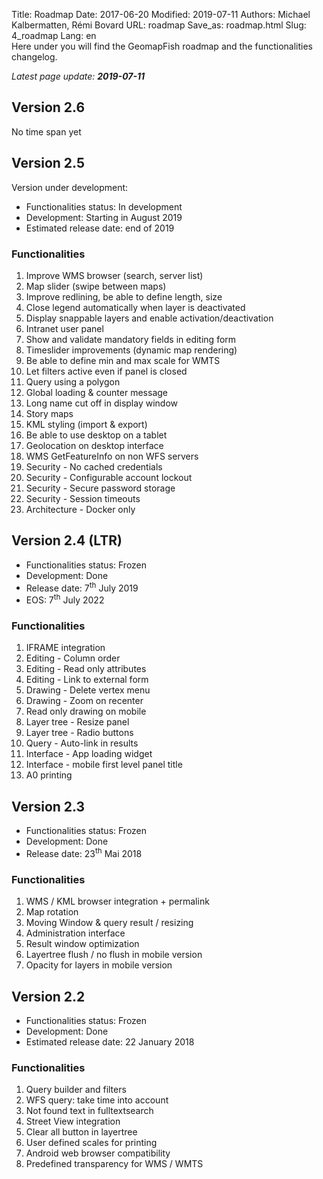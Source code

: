Title: Roadmap
Date: 2017-06-20
Modified: 2019-07-11
Authors: Michael Kalbermatten, Rémi Bovard
URL: roadmap
Save_as: roadmap.html
Slug: 4_roadmap
Lang: en
<br />
Here under you will find the GeomapFish roadmap and the functionalities changelog.

*Latest page update: **2019-07-11***

## Version 2.6

No time span yet

## Version 2.5

Version under development:

* Functionalities status: In development
* Development: Starting in August 2019
* Estimated release date: end of 2019

### Functionalities

1. Improve WMS browser (search, server list)
2. Map slider (swipe between maps)
3. Improve redlining, be able to define length, size
4. Close legend automatically when layer is deactivated
5. Display snappable layers and enable activation/deactivation
6. Intranet user panel
7. Show and validate mandatory fields in editing form
8. Timeslider improvements (dynamic map rendering)
9. Be able to define min and max scale for WMTS
10. Let filters active even if panel is closed
11. Query using a polygon
12. Global loading & counter message
13. Long name cut off in display window
14. Story maps
15. KML styling (import & export)
16. Be able to use desktop on a tablet
17. Geolocation on desktop interface
18. WMS GetFeatureInfo on non WFS servers
19. Security - No cached credentials
20. Security - Configurable account lockout
21. Security - Secure password storage
22. Security - Session timeouts
23. Architecture - Docker only

## Version 2.4 (LTR)

* Functionalities status: Frozen
* Development: Done
* Release date: 7<sup>th</sup> July 2019
* EOS: 7<sup>th</sup> July 2022

### Functionalities

1. IFRAME integration
2. Editing - Column order
3. Editing - Read only attributes
4. Editing - Link to external form
5. Drawing - Delete vertex menu
6. Drawing - Zoom on recenter
7. Read only drawing on mobile
8. Layer tree - Resize panel
9. Layer tree - Radio buttons
10. Query - Auto-link in results
11. Interface - App loading widget
12. Interface - mobile first level panel title
13. A0 printing

## Version 2.3

* Functionalities status: Frozen
* Development: Done
* Release date: 23<sup>th</sup> Mai 2018

### Functionalities

1. WMS / KML browser integration + permalink
2. Map rotation
3. Moving Window & query result / resizing
4. Administration interface
5. Result window optimization
6. Layertree flush / no flush in mobile version
7. Opacity for layers in mobile version

## Version 2.2

* Functionalities status: Frozen
* Development: Done
* Estimated release date: 22 January 2018

### Functionalities

1. Query builder and filters
2. WFS query: take time into account
3. Not found text in fulltextsearch
4. Street View integration
5. Clear all button in layertree
6. User defined scales for printing
7. Android web browser compatibility
8. Predefined transparency for WMS / WMTS
